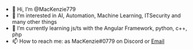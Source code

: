 - 👋 Hi, I’m @MacKenzie779
- 👀 I’m interested in AI, Automation, Machine Learning, ITSecurity and many other things
- 🌱 I’m currently learning js/ts with the Angular Framework, python, c++, php
- 📫 How to reach me: as MacKenzie#0779 on Discord or [Email](mailto:MacKenzie779@proton.me)
